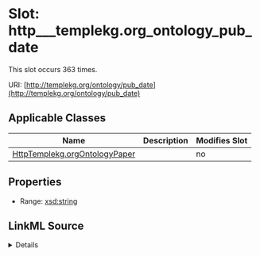 

# Slot: http___templekg.org_ontology_pub_date




This slot occurs 363 times.


URI: [http://templekg.org/ontology/pub_date](http://templekg.org/ontology/pub_date)



<!-- no inheritance hierarchy -->





## Applicable Classes

| Name | Description | Modifies Slot |
| --- | --- | --- |
| [HttpTemplekg.orgOntologyPaper](../classes/HttpTemplekg.orgOntologyPaper.md) |  |  no  |







## Properties

* Range: [xsd:string](http://www.w3.org/2001/XMLSchema#string)







## LinkML Source

<details>

```yaml
name: http___templekg.org_ontology_pub_date
from_schema: okns:climatepub4-kg
rank: 1000
slot_uri: http://templekg.org/ontology/pub_date
alias: http___templekg.org_ontology_pub_date
domain_of:
- http___templekg.org_ontology_Paper
range: string

```
</details>